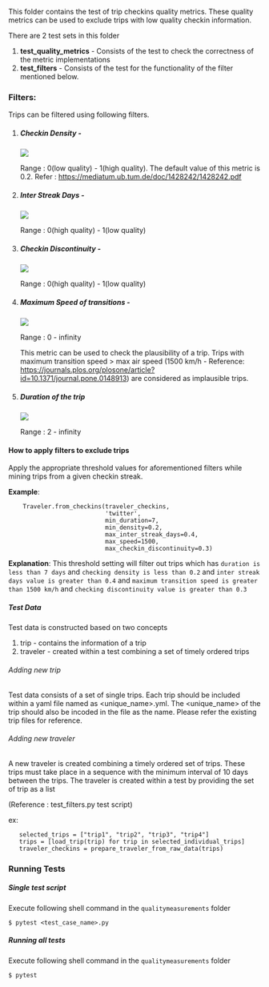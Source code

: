 This folder contains the test of trip checkins quality metrics. These quality metrics can be used to exclude trips with 
low quality checkin information.

There are 2 test sets in this folder

   1.  **test_quality_metrics** - Consists of the test to check the correctness of the metric implementations
   2.  **test_filters** - Consists of the test for the functionality of the filter mentioned below.

### Filters:

  Trips can be filtered using following filters. 

 1.  ##### Checkin Density -

     **<img src="https://render.githubusercontent.com/render/math?math=Checkin-density = \frac{days\: with\: check-in}{days}">**
     
     Range : 0(low quality) - 1(high quality). The default value of this metric is 0.2. 
     Refer : https://mediatum.ub.tum.de/doc/1428242/1428242.pdf
     
 2.  ##### Inter Streak Days -
   
     **<img src="https://render.githubusercontent.com/render/math?math=Inter\:Streak\:Days = \frac{\sum_{i=1}^{number \, of\, streaks -1} Last\,Date_{streak_i} - First \, Date_{streak_{i+1}}}{maximum\: possible\: unchecked\: days}">**
     
     Range : 0(high quality) - 1(low quality)

 3. ##### Checkin Discontinuity -

     **<img src="https://render.githubusercontent.com/render/math?math=Check-in\:discontinuity\:= \frac{number \:of\: streaks -1 }{maximum\: possible\: number\: of\: streaks - 1}">**
     
     Range : 0(high quality) - 1(low quality)
     
 4. ##### Maximum Speed of transitions -
 
     **<img src="https://render.githubusercontent.com/render/math?math=Max\: speed = Max\{speed\: of\: transitions\}">**
     
     Range : 0 - infinity
     
     This metric can be used to check the plausibility of a trip. Trips with maximum transition speed > max air speed 
     (1500 km/h - Reference: https://journals.plos.org/plosone/article?id=10.1371/journal.pone.0148913) are considered 
     as implausible trips.
     
 5. ##### Duration of the trip

      **<img src="https://render.githubusercontent.com/render/math?math=Duration = {last chekin\: date - first\: checkin\: date}">**
      
     Range : 2 - infinity

#### How to apply filters to exclude trips

Apply the appropriate threshold values for aforementioned filters while mining trips from a given checkin streak. 

**Example**:

        Traveler.from_checkins(traveler_checkins,
                               'twitter',
                               min_duration=7,
                               min_density=0.2,
                               max_inter_streak_days=0.4,
                               max_speed=1500,
                               max_checkin_discontinuity=0.3)
                               
**Explanation**: This threshold setting will filter out trips which has
              `duration is less than 7 days` and
              `checking density is less than 0.2` and
              `inter streak days value is greater than 0.4` and
              `maximum transition speed is greater than 1500 km/h` and 
              `checking discontinuity value is greater than 0.3`
              
              
##### Test Data
 
   Test data is constructed based on two concepts
   
   1. trip - contains the information of a trip 
   2. traveler - created within a test combining a set of timely ordered trips 
    

###### Adding new trip
   Test data consists of a set of single trips. Each trip should be included within a yaml file named as 
   <unique_name>.yml. The <unique_name> of the trip should also be incoded in the file as the name. Please
   refer the existing trip files for reference. 
    
###### Adding new traveler
   A new traveler is created combining a timely ordered set of trips. These trips must take place in a sequence with 
   the minimum interval of 10 days between the trips. The traveler is created within a test by providing the set of trip 
   as a list
    
   (Reference : test_filters.py test script)
   
   ex: 
   
       selected_trips = ["trip1", "trip2", "trip3", "trip4"]
       trips = [load_trip(trip) for trip in selected_individual_trips]
       traveler_checkins = prepare_traveler_from_raw_data(trips)


### Running Tests

##### Single test script

Execute following shell command in the `qualitymeasurements` folder

   `$ pytest <test_case_name>.py`


##### Running all tests

Execute following shell command in the `qualitymeasurements` folder

   `$ pytest`